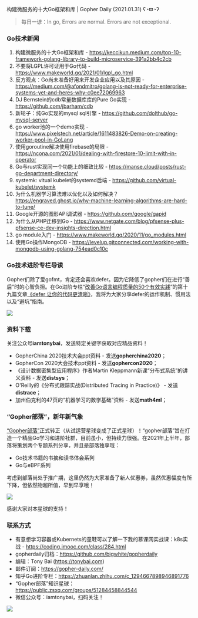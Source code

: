 构建微服务的十大Go框架和库 | Gopher Daily (2021.01.31) ʕ◔ϖ◔ʔ

>每日一谚：In go, Errors are normal. Errors are not exceptional.

### Go技术新闻

1. 构建微服务的十大Go框架和库 - https://keccikun.medium.com/top-10-framework-golang-library-to-build-microservice-391a2bb4c2cb
2. 不要将LGPL许可证用于Go代码 - https://www.makeworld.gq/2021/01/lgpl_go.html
3. 反方观点：Go尚未准备好用来开发企业应用以及其原因 - https://medium.com/@afondmitro/golang-is-not-ready-for-enterprise-systems-yet-and-heres-why-c0ee72069963
4. DJ Bernstein的cdb常量数据库库的Pure Go实现 - https://github.com/jbarham/cdb
5. 新轮子：纯Go实现的mysql sql引擎 - https://github.com/dolthub/go-mysql-server
6. go worker池的一个demo实现 - https://www.pixelstech.net/article/1611483826-Demo-on-creating-worker-pool-in-GoLang
7. 使用goroutine解决使用firebase的局限 - https://ncona.com/2021/01/dealing-with-firestore-10-limit-with-in-operator
8. Go与rust实现同一个功能上的细致比较 - https://manse.cloud/posts/rust-go-department-directory/
9. systemk: vitual kubelet的systemd后端 - https://github.com/virtual-kubelet/systemk
10. 为什么机器学习算法难以优化以及如何解决？https://engraved.ghost.io/why-machine-learning-algorithms-are-hard-to-tune/
11. Google开源的图形API调试器 - https://github.com/google/gapid
12. 为什么从PHP迁移到Go - https://www.netgate.com/blog/pfsense-plus-pfsense-ce-dev-insights-direction.html
13. go module入门 - https://www.makeworld.gq/2020/11/go_modules.html
14. 使用Go操作MongoDB - https://levelup.gitconnected.com/working-with-mongodb-using-golang-754ead0c10c

### Go技术进阶专栏导读

Gopher们除了爱gofmt，肯定还会喜欢defer。因为它降低了gopher们在进行“善后”时的心智负担。在Go进阶专栏“[改善Go语⾔编程质量的50个有效实践](https://mp.weixin.qq.com/s/RThCEQOdytQxwrMP7XRTRw)”的第十九篇文章[《defer 让你的代码更清晰》](https://www.imooc.com/read/87/article/2421)，我将为大家分享defer的运作机制、惯用法以及“避坑”指南。

![](http://image.tonybai.com/img/202011/go-column-pgo-with-qr-and-text.png)

### 资料下载

关注公众号**iamtonybai**，发送特定关键字获取对应精品资料！

* GopherChina 2020技术大会ppt资料 - 发送**gopherchina2020**；
* GopherCon 2020大会技术ppt资料 - 发送**gophercon2020**；
* 《设计数据密集型应用程序》作者Martin Kleppmann新课“分布式系统”的讲义资料 - 发送**distsys**；
* O'Reilly的《分布式跟踪实战(Distributed Tracing in Practice)》 - 发送**distrace**；
* 加州伯克利的47页的“机器学习的数学基础”资料 - 发送**math4ml**；

### “Gopher部落”，新年新气象

[“Gopher部落”](https://mp.weixin.qq.com/s/jUqAL7hf2GmMun64BJufEA)正式转正（从试运营星球变成了正式星球）！“gopher部落”旨在打造一个精品Go学习和进阶社群，目前虽小，但持续力很强。在2021年上半年，部落将策划两个专题系列分享，并且是部落独享哦：

* Go技术书籍的书摘和读书体会系列
* Go与eBPF系列

考虑到部落尚处于推广期，这里仍然为大家准备了新人优惠券，虽然优惠幅度有所下降，但依然物超所值，早到早享哦！

![](http://image.tonybai.com/img/202011/gopher-tribe-zsxq.png)

感谢大家对本星球的支持！

### 联系方式

* 有意想学习容器或Kubernets的童鞋可以了解一下我的慕课网实战课：k8s实战 - https://coding.imooc.com/class/284.html
* gopherdaily归档：https://github.com/bigwhite/gopherdaily
* 编辑：Tony Bai (https://tonybai.com)
* 邮件订阅：https://gopher-daily.com/
* 知乎Go进阶专栏：https://zhuanlan.zhihu.com/c_1294667898946891776
* “Gopher部落”知识星球：https://public.zsxq.com/groups/51284458844544
* 微信公众号：iamtonybai，扫码关注！

![](http://image.tonybai.com/img/202011/qrcode_for_iamtonybai.jpg)
